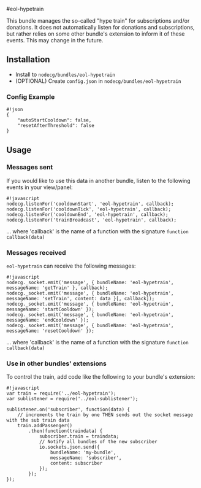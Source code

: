 #eol-hypetrain

This bundle manages the so-called "hype train" for subscriptions and/or donations.
It does not automatically listen for donations and subscriptions, but rather relies on some other bundle's extension to inform it of these events. This may change in the future.


## Installation

- Install to `nodecg/bundles/eol-hypetrain`
- (OPTIONAL) Create `config.json` in `nodecg/bundles/eol-hypetrain`

### Config Example
```
#!json
{
    "autoStartCooldown": false,
    "resetAfterThreshold": false
}
```

## Usage

### Messages sent
If you would like to use this data in another bundle, listen to the following events in your view/panel:
```
#!javascript
nodecg.listenFor('cooldownStart', 'eol-hypetrain', callback);
nodecg.listenFor('cooldownTick', 'eol-hypetrain', callback);
nodecg.listenFor('cooldownEnd', 'eol-hypetrain', callback);
nodecg.listenFor('trainBroadcast', 'eol-hypetrain', callback);
```
... where 'callback' is the name of a function with the signature `function callback(data)`

### Messages received
`eol-hypetrain` can receive the following messages:
```
#!javascript
nodecg._socket.emit('message', { bundleName: 'eol-hypetrain', messageName: 'getTrain' }, callback);
nodecg._socket.emit('message', { bundleName: 'eol-hypetrain', messageName: 'setTrain', content: data }[, callback]);
nodecg._socket.emit('message', { bundleName: 'eol-hypetrain', messageName: 'startCooldown' });
nodecg._socket.emit('message', { bundleName: 'eol-hypetrain', messageName: 'endCooldown' });
nodecg._socket.emit('message', { bundleName: 'eol-hypetrain', messageName: 'resetCooldown' });
```
... where 'callback' is the name of a function with the signature `function callback(data)`

### Use in other bundles' extensions
To control the train, add code like the following to your bundle's extension:
```
#!javascript
var train = require('../eol-hypetrain');
var sublistener = require('../eol-sublistener');

sublistener.on('subscriber', function(data) {
    // increments the train by one THEN sends out the socket message with the sub train data
    train.addPassenger()
        .then(function(traindata) {
            subscriber.train = traindata;
            // Notify all bundles of the new subscriber
            io.sockets.json.send({
                bundleName: 'my-bundle',
                messageName: 'subscriber',
                content: subscriber
            });
        });
});
```

